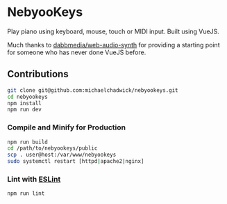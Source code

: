 # NebyooKeys

Play piano using keyboard, mouse, touch or MIDI input. Built using VueJS.

Much thanks to [dabbmedia/web-audio-synth](https://github.com/dabbmedia/web-audio-synth?ref=vuejsexamples.com) for providing a starting point for someone who has never done VueJS before.

## Contributions

```sh
git clone git@github.com:michaelchadwick/nebyookeys.git
cd nebyookeys
npm install
npm run dev
```

### Compile and Minify for Production

```sh
npm run build
cd /path/to/nebyookeys/public
scp . user@host:/var/www/nebyookeys
sudo systemctl restart [httpd|apache2|nginx]
```

### Lint with [ESLint](https://eslint.org/)

```sh
npm run lint
```
